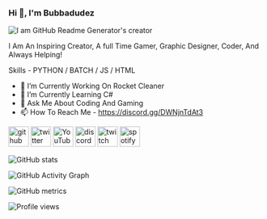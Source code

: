 ### Hi 👋, I'm Bubbadudez
![I am GitHub Readme Generator's creator](https://arturssmirnovs.github.io/github-profile-readme-generator/images/banner.png)

I Am An Inspiring Creator, A full Time Gamer, Graphic Designer, Coder, And Always Helping!

Skills - PYTHON / BATCH / JS / HTML

- 🔭 I’m Currently Working On Rocket Cleaner 
- 🌱 I’m Currently Learning C# 
- 💬 Ask Me About Coding And Gaming 
- 📫 How To Reach Me - https://discord.gg/DWNjnTdAt3 

[<img src='https://cdn.jsdelivr.net/npm/simple-icons@3.0.1/icons/github.svg' alt='github' height='40'>](https://github.com/Bubbadudez)  [<img src='https://cdn.jsdelivr.net/npm/simple-icons@3.0.1/icons/twitter.svg' alt='twitter' height='40'>](https://twitter.com/Bubbadudez)  [<img src='https://cdn.jsdelivr.net/npm/simple-icons@3.0.1/icons/youtube.svg' alt='YouTube' height='40'>](https://www.youtube.com/channel/UC7l-NZOqWCZUcdZewSU1Y7Q)  [<img src='https://cdn.jsdelivr.net/npm/simple-icons@3.0.1/icons/discord.svg' alt='discord' height='40'>](https://discord.gg/DWNjnTdAt3)  [<img src='https://cdn.jsdelivr.net/npm/simple-icons@3.0.1/icons/twitch.svg' alt='twitch' height='40'>](https://www.twitch.tv/Bubbadudez)  [<img src='https://cdn.jsdelivr.net/npm/simple-icons@3.0.1/icons/spotify.svg' alt='spotify' height='40'>](https://open.spotify.com/user/bubbadudez)  

![GitHub stats](https://github-readme-stats.vercel.app/api?username=Bubbadudez&show_icons=true)  

![GitHub Activity Graph](https://activity-graph.herokuapp.com/graph?username=Bubbadudez)  

![GitHub metrics](https://metrics.lecoq.io/Bubbadudez)  

![Profile views](https://gpvc.arturio.dev/Bubbadudez)  
